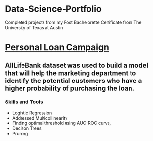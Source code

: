 # Data-Science-Portfolio
Completed projects from my Post Bachelorette Certificate from The University of Texas at Austin 

# [Personal Loan Campaign](https://supremedatakai.github.io/Projects/All_LIfe_Bank.html)
## AllLifeBank dataset was used to build a model that will help the marketing department to identify the potential customers who have a higher probability of purchasing the loan.
### Skills and Tools
   - Logistic Regression
   - Addressed Multicollinearity
   - Finding optimal threshold using AUC-ROC curve, 
   - Decison Trees
   - Pruning
